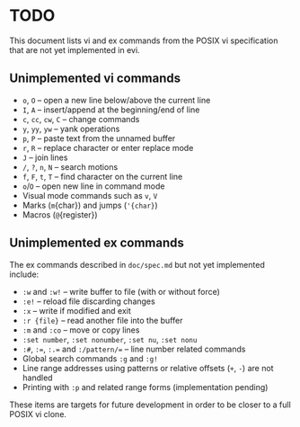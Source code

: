 # TODO

This document lists vi and ex commands from the POSIX vi specification that are not yet implemented in evi.

## Unimplemented vi commands

- `o`, `O` – open a new line below/above the current line
- `I`, `A` – insert/append at the beginning/end of line
- `c`, `cc`, `cw`, `C` – change commands
- `y`, `yy`, `yw` – yank operations
- `p`, `P` – paste text from the unnamed buffer
- `r`, `R` – replace character or enter replace mode
- `J` – join lines
- `/`, `?`, `n`, `N` – search motions
- `f`, `F`, `t`, `T` – find character on the current line
- `o`/`O` – open new line in command mode
- Visual mode commands such as `v`, `V`
- Marks (`m`{char}) and jumps (`'{char}`)
- Macros (`@`{register})

## Unimplemented ex commands

The ex commands described in `doc/spec.md` but not yet implemented include:

- `:w` and `:w!` – write buffer to file (with or without force)
- `:e!` – reload file discarding changes
- `:x` – write if modified and exit
- `:r {file}` – read another file into the buffer
- `:m` and `:co` – move or copy lines
- `:set number`, `:set nonumber`, `:set nu`, `:set nonu`
- `:#`, `:=`, `:.=` and `:/pattern/=` – line number related commands
- Global search commands `:g` and `:g!`
- Line range addresses using patterns or relative offsets (`+`, `-`) are not handled
- Printing with `:p` and related range forms (implementation pending)

These items are targets for future development in order to be closer to a full POSIX vi clone.
